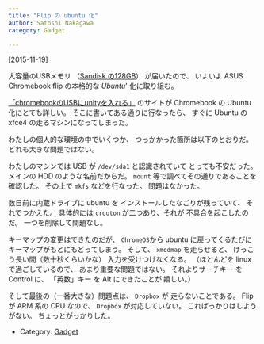 ```yaml
---
title: "Flip の ubuntu 化"
author: Satoshi Nakagawa
category: Gadget

---
```


[2015-11-19]  

 大容量のUSBメモリ
（[Sandisk の128GB](http://www.amazon.co.jp/SanDisk-USB%E3%83%A1%E3%83%A2%E3%83%AA%E3%83%BC-128GB-Ultra-%E9%AB%98%E9%80%9F130MB/dp/B0179JAUX6/ref=sr_1_sc_2?ie=UTF8&qid=1448252397&sr=8-2-spell&keywords=san+disk+USB+ultra+fit+128)）
が届いたので、
いよいよ
ASUS Chromebook flip の本格的な
_Ubuntu_' 化に取り組む。

 [「chromebookのUSBにunityを入れる」](http://qiita.com/yasuki/items/f4b9a004305c8a96baa0)
のサイトが Chromebook の Ubuntu 化にとても詳しい。
そこに書いてある通りに行なったら、
すぐに Ubuntu の xfce4 の走るマシンになってしまった。

<!--more-->

 わたしの個人的な環境の中でいくつか、
つっかかった箇所は以下のとおりだ。
どれも大きな問題ではない。

 わたしのマシンでは
USB が `/dev/sda1` と認識されていて
とっても不安だった。
メインの HDD のような名前だからだ。
`mount` 等で調べてその通りであることを
確認した。
その上で `mkfs` などを行なった。
問題はなかった。

 数日前に内蔵ドライブに ubuntu を
インストールしたなごりが残っていて、
それでつかえた。
具体的には
`crouton` が二つあり、それが
不具合を起こしたのだ。
一つを削除して問題なし。

 キーマップの変更はできたのだが、
`ChromeOS`から ubuntu に戻ってくるたびに
キーマップがもとにもどってしまう。
そして、
`xmodmap` を走らせると、
けっこう長い間（数十秒くらいかな）
入力を受けつけなくなる。
（ほとんどを linux で過ごしているので、
あまり重要な問題ではない。
それよりサーチキー を Control に、
「英数」キー を Alt にできたことが
嬉しい。）

 そして最後の（一番大きな）問題点は、
`Dropbox` が
走らないことである。
Flip が ARM 系の CPU なので、
`Dropbox` が対応していない。
こればっかりはしようがない。
ちょっとがっかりした。

- Category: [Gadget](/categories.html#Gadget)


